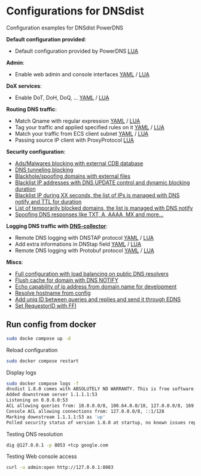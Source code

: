 # Configurations for DNSdist

Configuration examples for DNSdist PowerDNS

**Default configuration provided**:

- Default configuration provided by PowerDNS [LUA](./lua/default_config.lua)

**Admin**:

- Enable web admin and console interfaces [YAML](./yaml/admin_config.yml) / [LUA](./lua/admin_config.lua)

**DoX services**:

- Enable DoT, DoH, DoQ, ... [YAML](./yaml/services_dox.yml) / [LUA](./lua/services_dox.lua)

**Routing DNS traffic**:

- Match Qname with regular expression [YAML](./yaml/routing_regex.yml) / [LUA](./lua/routing_regex.lua)
- Tag your traffic and applied specified rules on it [YAML](./yaml/routing_tag_traffic.yml) / [LUA](./lua/routing_tag_traffic.lua)
- Match your traffic from ECS client subnet [YAML](./yaml/routing_decode_ecs.yml) / [LUA](./lua/decode_ecs.lua)
- Passing source IP client with ProxyProtocol [LUA](./lua/routing_add_proxyprotocol.lua)

**Security configuration**:

- [Ads/Malwares blocking with external CDB database](./lua/security_blacklist_cdb.lua)
- [DNS tunneling blocking](./lua/security_blocking_dnstunneling.lua)
- [Blackhole/spoofing domains with external files](./lua/security_blackhole_domains.lua)
- [Blacklist IP addresses with DNS UPDATE control and dynamic blocking duration](./lua/security_blacklist_ip_dnsupdate.lua)
- [Blacklist IP during XX seconds, the list of IPs is managed with DNS notify and TTL for duration](./lua/security_blacklist_ip_notify.lua)
- [List of temporarily blocked domains, the list is managed with DNS notify](./lua/security_blocklist_domains.lua)
- [Spoofing DNS responses like TXT, A, AAAA, MX and more...](./lua/security_spoofing_qtype.lua)

**Logging DNS traffic with [DNS-collector](https://github.com/dmachard/DNS-collector)**:

- Remote DNS logging with DNSTAP protocol [YAML](./yaml/logging_dnstap.yml) / [LUA](./lua/logging_dnstap.lua)
- Add extra informations in DNStap field [YAML](./yaml/logging_dnstap_extra.yml) / [LUA](./lua/logging_dnstap_extra.lua)
- Remote DNS logging with Protobuf protocol [YAML](./yaml/logging_protobuf.yml) / [LUA](./lua/logging_protobuf.lua)

**Miscs**:

- [Full configuration with load balancing on public DNS resolvers](./lua/miscs_basic_config.lua)
- [Flush cache for domain with DNS NOTIFY](./lua/miscs_cache_flush_notify.lua)
- [Echo capability of ip address from domain name for development](./lua/miscs_echoip.lua)
- [Resolve hostname from config](./lua/miscs_resolve_hostname.lua)
- [Add uniq ID between queries and replies and send it through EDNS](./lua/miscs_add_uniqid.lua)
- [Set RequestorID with FFI](./lua/miscs_ffi_requestorid.lua)

## Run config from docker

```bash
sudo docke compose up -d
```

Reload configuration

```bash
sudo docker compose restart
```

Display logs

```bash
sudo docker compose logs -f
dnsdist 1.8.0 comes with ABSOLUTELY NO WARRANTY. This is free software, and you are welcome to redistribute it according to the terms of the GPL version 2
Added downstream server 1.1.1.1:53
Listening on 0.0.0.0:53
ACL allowing queries from: 10.0.0.0/8, 100.64.0.0/10, 127.0.0.0/8, 169.254.0.0/16, 172.16.0.0/12, 192.168.0.0/16, ::1/128, fc00::/7, fe80::/10
Console ACL allowing connections from: 127.0.0.0/8, ::1/128
Marking downstream 1.1.1.1:53 as 'up'
Polled security status of version 1.8.0 at startup, no known issues reported: OK
```

Testing DNS resolution

```bash
dig @127.0.0.1 -p 8053 +tcp google.com
```

Testing Web console access

```bash
curl -u admin:open http://127.0.0.1:8083
```
